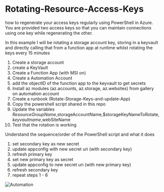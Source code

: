 # Rotating-Resource-Access-Keys
how to regenerate your access keys regularly using PowerShell in Azure. You are provided two access keys so that you can maintain connections using one key while regenerating the other.

In this example I will be rotating a storage account key, storing in a keyvault and directly calling that from a function app at runtime whilst rotating the keys every 15 minutes


1. Create a storage account
2. create a KeyVault
3. Create a Function App (with MSI on)
4. Create a Automation Account
5. add the objectID of the function app to the keyvault to get secrets
6. Install az modules (az.accounts, az.storage, az.websites) from gallery on automation account
7. Create a runbook (Rotate-Storage-Keys-and-update-App)
8. Copy the powershell script shared in this repo
9. Update the variables $ResourceGroupName,$storageAccountName,$storageKeyNameToRotate, $keyvaultname,$webSiteName
10. Test that the rotation is working


Understand the sequence/order of the PowerShell script and what it does

1.	set secondary key as new secret
2.	update appconfig with new secret uri (with secondary key)
3.	refresh primary key
4.	set new primary key as secret
5.	update appconfig to new secret uri (with new primary key)
6.	refresh secondary key 
7.	repeat steps 1 - 6


![Automation](https://www.etsolutionsau.com/images//github/SAS-Rotation.jpg)
